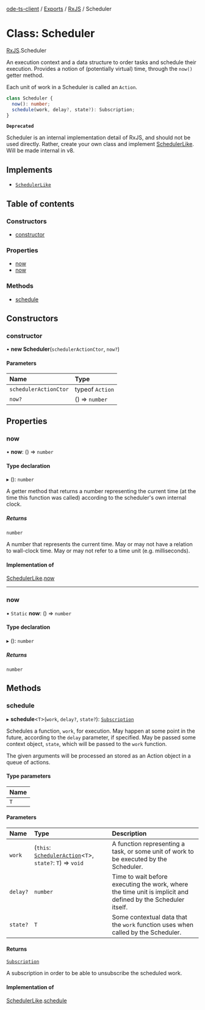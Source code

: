 [ode-ts-client](../README.md) / [Exports](../modules.md) / [RxJS](../modules/RxJS.md) / Scheduler

# Class: Scheduler

[RxJS](../modules/RxJS.md).Scheduler

An execution context and a data structure to order tasks and schedule their
execution. Provides a notion of (potentially virtual) time, through the
`now()` getter method.

Each unit of work in a Scheduler is called an `Action`.

```ts
class Scheduler {
  now(): number;
  schedule(work, delay?, state?): Subscription;
}
```

**`Deprecated`**

Scheduler is an internal implementation detail of RxJS, and
should not be used directly. Rather, create your own class and implement
[SchedulerLike](../interfaces/RxJS.SchedulerLike.md). Will be made internal in v8.

## Implements

- [`SchedulerLike`](../interfaces/RxJS.SchedulerLike.md)

## Table of contents

### Constructors

- [constructor](RxJS.Scheduler.md#constructor)

### Properties

- [now](RxJS.Scheduler.md#now)
- [now](RxJS.Scheduler.md#now-1)

### Methods

- [schedule](RxJS.Scheduler.md#schedule)

## Constructors

### constructor

• **new Scheduler**(`schedulerActionCtor`, `now?`)

#### Parameters

| Name | Type |
| :------ | :------ |
| `schedulerActionCtor` | typeof `Action` |
| `now?` | () => `number` |

## Properties

### now

• **now**: () => `number`

#### Type declaration

▸ (): `number`

A getter method that returns a number representing the current time
(at the time this function was called) according to the scheduler's own
internal clock.

##### Returns

`number`

A number that represents the current time. May or may not
have a relation to wall-clock time. May or may not refer to a time unit
(e.g. milliseconds).

#### Implementation of

[SchedulerLike](../interfaces/RxJS.SchedulerLike.md).[now](../interfaces/RxJS.SchedulerLike.md#now)

___

### now

▪ `Static` **now**: () => `number`

#### Type declaration

▸ (): `number`

##### Returns

`number`

## Methods

### schedule

▸ **schedule**<`T`\>(`work`, `delay?`, `state?`): [`Subscription`](RxJS.Subscription.md)

Schedules a function, `work`, for execution. May happen at some point in
the future, according to the `delay` parameter, if specified. May be passed
some context object, `state`, which will be passed to the `work` function.

The given arguments will be processed an stored as an Action object in a
queue of actions.

#### Type parameters

| Name |
| :------ |
| `T` |

#### Parameters

| Name | Type | Description |
| :------ | :------ | :------ |
| `work` | (`this`: [`SchedulerAction`](../interfaces/RxJS.SchedulerAction.md)<`T`\>, `state?`: `T`) => `void` | A function representing a task, or some unit of work to be executed by the Scheduler. |
| `delay?` | `number` | Time to wait before executing the work, where the time unit is implicit and defined by the Scheduler itself. |
| `state?` | `T` | Some contextual data that the `work` function uses when called by the Scheduler. |

#### Returns

[`Subscription`](RxJS.Subscription.md)

A subscription in order to be able to unsubscribe
the scheduled work.

#### Implementation of

[SchedulerLike](../interfaces/RxJS.SchedulerLike.md).[schedule](../interfaces/RxJS.SchedulerLike.md#schedule)
